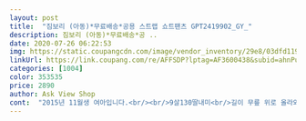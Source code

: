 ```yaml
---
layout: post 
title:  "짐보리 (아동)*무료배송*공용 스트랩 쇼트팬츠 GPT2419902_GY_" 
description: 짐보리 (아동)*무료배송*공 ..
date: 2020-07-26 06:22:53 
img: https://static.coupangcdn.com/image/vendor_inventory/29e8/03dfd119210c2a7f64d0d689ff3a320698dd067e1194e88ed6d3605d9608.jpg 
linkUrl: https://link.coupang.com/re/AFFSDP?lptag=AF3600438&subid=ahnPublicAsk&pageKey=1407079369&itemId=2442810657&vendorItemId=70436553336&traceid=V0-113-3ab5a9da10750b62 
categories: [1004] 
color: 353535 
price: 2890 
author: Ask View Shop 
cont:  "2015년 11월생 여아입니다.<br/><br/>9살130딸내미<br/>길이 무릎 위로 올라와서 되게 귀엽게 잘 맞아요.<br/><br/>길이며 시원한 소재며<br/>딱맞네요<br/>마음에 쏙 듭니다.<br/><br/>사이즈작게삿더니<br/>상의 아무거나 입혀도 귀엽게 매칭됩니다.<br/><br/>쓰고보니 매직팬츠네요ㅋ<br/>예뻐요<br/>짐보리만의 색감이 너무 예쁘구요,<br/>키 110, 몸무게 19정도의 약간통통한 아이인데요<br/>한해잘입겠어요<br/>허리 약간 낙낙하게 편안히 맞고<br/>활동하게 완전 좋은 바지예요.<br/><br/>" 
---
```

